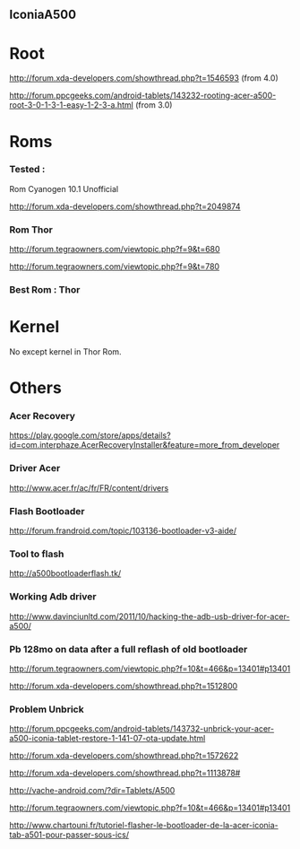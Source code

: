 IconiaA500
----------

Root
====
http://forum.xda-developers.com/showthread.php?t=1546593 (from 4.0)

http://forum.ppcgeeks.com/android-tablets/143232-rooting-acer-a500-root-3-0-1-3-1-easy-1-2-3-a.html (from 3.0)


Roms
====

### Tested :

Rom Cyanogen 10.1 Unofficial

http://forum.xda-developers.com/showthread.php?t=2049874

### Rom Thor

http://forum.tegraowners.com/viewtopic.php?f=9&t=680

http://forum.tegraowners.com/viewtopic.php?f=9&t=780

### Best Rom : Thor

Kernel
======
No except kernel in Thor Rom.


Others 
======

### Acer Recovery
https://play.google.com/store/apps/details?id=com.interphaze.AcerRecoveryInstaller&feature=more_from_developer

### Driver Acer
http://www.acer.fr/ac/fr/FR/content/drivers

### Flash Bootloader
http://forum.frandroid.com/topic/103136-bootloader-v3-aide/

### Tool to flash

http://a500bootloaderflash.tk/

### Working Adb driver

http://www.davinciunltd.com/2011/10/hacking-the-adb-usb-driver-for-acer-a500/

### Pb 128mo on data after a full reflash of old bootloader

http://forum.tegraowners.com/viewtopic.php?f=10&t=466&p=13401#p13401

http://forum.xda-developers.com/showthread.php?t=1512800

### Problem Unbrick

http://forum.ppcgeeks.com/android-tablets/143732-unbrick-your-acer-a500-iconia-tablet-restore-1-141-07-ota-update.html

http://forum.xda-developers.com/showthread.php?t=1572622

http://forum.xda-developers.com/showthread.php?t=1113878#

http://vache-android.com/?dir=Tablets/A500

http://forum.tegraowners.com/viewtopic.php?f=10&t=466&p=13401#p13401

http://www.chartouni.fr/tutoriel-flasher-le-bootloader-de-la-acer-iconia-tab-a501-pour-passer-sous-ics/
